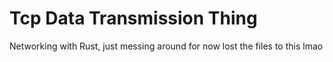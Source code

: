 # Tcp Data Transmission Thing
Networking with Rust, just messing around for now
lost the files to this lmao

